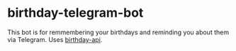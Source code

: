 # birthday-telegram-bot
This bot is for remmembering your birthdays and reminding you about them via Telegram. Uses [birthday-api](https://github.com/orehzzz/birthday-api).

